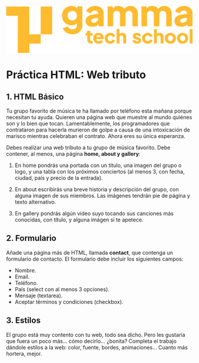 ![logotipo de GammaTech School](../../../assets/Logo_Yellow.png)

# Práctica HTML: Web tributo

## 1. HTML Básico
Tu grupo favorito de música te ha llamado por teléfono esta mañana porque necesitan tu ayuda. Quieren una página web que muestre al mundo quiénes son y lo bien que tocan.
Lamentablemente, los programadores que contrataron para hacerla murieron de golpe a causa de una intoxicación de marisco mientras celebraban el contrato. Ahora eres su única esperanza.

Debes realizar una web tributo a tu grupo de música favorito. Debe contener, al menos, una página **home, about y gallery**:

1. En home pondrás una portada con un título, una imagen del grupo o logo, y una tabla con los próximos conciertos (al menos 3, con fecha, ciudad, país y precio de la entrada). 

2. En about escribirás una breve historia y descripción del grupo, con alguna imagen de sus miembros. Las imágenes tendrán pie de página y texto alternativo.

3. En gallery pondrás algún video suyo tocando sus canciones más conocidas, con título, y alguna imágen si te apetece.

## 2. Formulario
Añade una página más de HTML, llamada **contact**, que contenga un formulario de contacto. El formulario debe incluir los siguientes campos:
- Nombre.
- Email.
- Teléfono.
- País (select con al menos 3 opciones).
- Mensaje (textarea).
- Aceptar términos y condiciones (checkbox).

## 3. Estilos
El grupo está muy contento con tu web, todo sea dicho. Pero les gustaría que fuera un poco más... cómo decirlo... ¿bonita? Completa el trabajo dándole estilos a la web: color, fuente, bordes, animaciones... Cuanto más hortera, mejor.